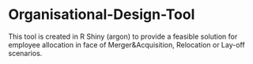 # Organisational-Design-Tool
This tool is created in R Shiny (argon) to provide a feasible solution for employee allocation in face of Merger&amp;Acquisition, Relocation or Lay-off scenarios.
